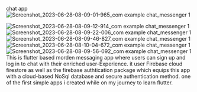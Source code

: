 chat app
![Screenshot_2023-06-28-08-09-01-965_com example chat_messenger 1](https://github.com/Gagankumar1/chat-messenger/assets/101435678/b464710d-24b0-40ab-bf00-321d709582d4)

![Screenshot_2023-06-28-08-09-12-914_com example chat_messenger 1](https://github.com/Gagankumar1/chat-messenger/assets/101435678/2471f443-7b6b-4381-aa35-7cf2ac3bd064)
![Screenshot_2023-06-28-08-09-22-006_com example chat_messenger 1](https://github.com/Gagankumar1/chat-messenger/assets/101435678/353c01f8-1307-4f2f-ac47-357359145953)
![Screenshot_2023-06-28-08-09-46-827_com example chat_messenger 1](https://github.com/Gagankumar1/chat-messenger/assets/101435678/f99d22c2-b2f0-4d9d-b48e-30fdd261da90)
![Screenshot_2023-06-28-08-10-04-672_com example chat_messenger 1](https://github.com/Gagankumar1/chat-messenger/assets/101435678/b27d30eb-8ea6-4677-ab27-cc618f5a4f73)
![Screenshot_2023-06-28-08-09-56-092_com example chat_messenger 1](https://github.com/Gagankumar1/chat-messenger/assets/101435678/9432862a-e615-4747-84c8-e6cb797597d1)
 This is flutter based morden messaging app where users can sign up and log in to chat with their enriched user-Experience.
it user Firebase cloud firestore as well as the firebase authtication package which equips this app with a cloud-based NoSql database and secure authentication method.
one of the first simple apps i created while on my journey to learn flutter.
